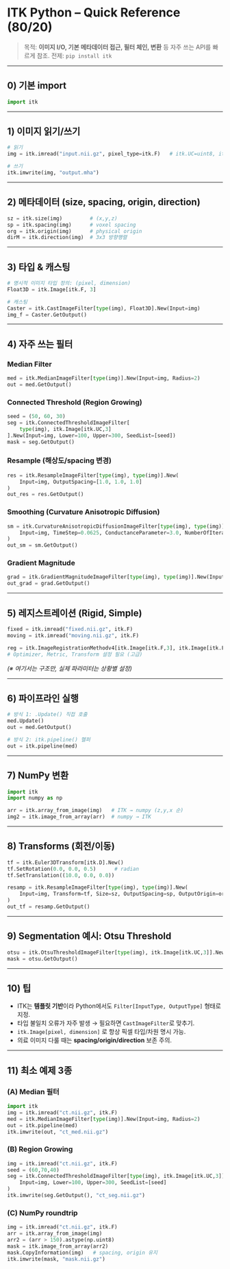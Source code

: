 # ITK Python – Quick Reference (80/20)

> 목적: **이미지 I/O, 기본 메타데이터 접근, 필터 체인, 변환** 등 자주 쓰는 API를 빠르게 참조.
> 전제: `pip install itk`

---

## 0) 기본 import

```python
import itk
```

---

## 1) 이미지 읽기/쓰기

```python
# 읽기
img = itk.imread("input.nii.gz", pixel_type=itk.F)   # itk.UC=uint8, itk.F=float32 등

# 쓰기
itk.imwrite(img, "output.mha")
```

---

## 2) 메타데이터 (size, spacing, origin, direction)

```python
sz = itk.size(img)         # (x,y,z)
sp = itk.spacing(img)      # voxel spacing
org = itk.origin(img)      # physical origin
dirM = itk.direction(img)  # 3x3 방향행렬
```

---

## 3) 타입 & 캐스팅

```python
# 명시적 이미지 타입 정의: (pixel, dimension)
Float3D = itk.Image[itk.F, 3]

# 캐스팅
Caster = itk.CastImageFilter[type(img), Float3D].New(Input=img)
img_f = Caster.GetOutput()
```

---

## 4) 자주 쓰는 필터

### Median Filter

```python
med = itk.MedianImageFilter[type(img)].New(Input=img, Radius=2)
out = med.GetOutput()
```

### Connected Threshold (Region Growing)

```python
seed = (50, 60, 30)
seg = itk.ConnectedThresholdImageFilter[
    type(img), itk.Image[itk.UC,3]
].New(Input=img, Lower=100, Upper=300, SeedList=[seed])
mask = seg.GetOutput()
```

### Resample (해상도/spacing 변경)

```python
res = itk.ResampleImageFilter[type(img), type(img)].New(
    Input=img, OutputSpacing=[1.0, 1.0, 1.0]
)
out_res = res.GetOutput()
```

### Smoothing (Curvature Anisotropic Diffusion)

```python
sm = itk.CurvatureAnisotropicDiffusionImageFilter[type(img), type(img)].New(
    Input=img, TimeStep=0.0625, ConductanceParameter=3.0, NumberOfIterations=5
)
out_sm = sm.GetOutput()
```

### Gradient Magnitude

```python
grad = itk.GradientMagnitudeImageFilter[type(img), type(img)].New(Input=img)
out_grad = grad.GetOutput()
```

---

## 5) 레지스트레이션 (Rigid, Simple)

```python
fixed = itk.imread("fixed.nii.gz", itk.F)
moving = itk.imread("moving.nii.gz", itk.F)

reg = itk.ImageRegistrationMethodv4[itk.Image[itk.F,3], itk.Image[itk.F,3]].New()
# Optimizer, Metric, Transform 설정 필요 (고급)
```

*(※ 여기서는 구조만, 실제 파라미터는 상황별 설정)*

---

## 6) 파이프라인 실행

```python
# 방식 1: .Update() 직접 호출
med.Update()
out = med.GetOutput()

# 방식 2: itk.pipeline() 헬퍼
out = itk.pipeline(med)
```

---

## 7) NumPy 변환

```python
import itk
import numpy as np

arr = itk.array_from_image(img)   # ITK → numpy (z,y,x 순)
img2 = itk.image_from_array(arr)  # numpy → ITK
```

---

## 8) Transforms (회전/이동)

```python
tf = itk.Euler3DTransform[itk.D].New()
tf.SetRotation(0.0, 0.0, 0.5)      # radian
tf.SetTranslation((10.0, 0.0, 0.0))

resamp = itk.ResampleImageFilter[type(img), type(img)].New(
    Input=img, Transform=tf, Size=sz, OutputSpacing=sp, OutputOrigin=org
)
out_tf = resamp.GetOutput()
```

---

## 9) Segmentation 예시: Otsu Threshold

```python
otsu = itk.OtsuThresholdImageFilter[type(img), itk.Image[itk.UC,3]].New(Input=img)
mask = otsu.GetOutput()
```

---

## 10) 팁

* ITK는 **템플릿 기반**이라 Python에서도 `Filter[InputType, OutputType]` 형태로 지정.
* 타입 불일치 오류가 자주 발생 → 필요하면 `CastImageFilter`로 맞추기.
* `itk.Image[pixel, dimension]` 로 항상 픽셀 타입/차원 명시 가능.
* 의료 이미지 다룰 때는 **spacing/origin/direction** 보존 주의.

---

## 11) 최소 예제 3종

### (A) Median 필터

```python
import itk
img = itk.imread("ct.nii.gz", itk.F)
med = itk.MedianImageFilter[type(img)].New(Input=img, Radius=2)
out = itk.pipeline(med)
itk.imwrite(out, "ct_med.nii.gz")
```

### (B) Region Growing

```python
img = itk.imread("ct.nii.gz", itk.F)
seed = (60,70,40)
seg = itk.ConnectedThresholdImageFilter[type(img), itk.Image[itk.UC,3]].New(
    Input=img, Lower=100, Upper=300, SeedList=[seed]
)
itk.imwrite(seg.GetOutput(), "ct_seg.nii.gz")
```

### (C) NumPy roundtrip

```python
img = itk.imread("ct.nii.gz", itk.F)
arr = itk.array_from_image(img)
arr2 = (arr > 150).astype(np.uint8)
mask = itk.image_from_array(arr2)
mask.CopyInformation(img)   # spacing, origin 유지
itk.imwrite(mask, "mask.nii.gz")
```